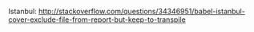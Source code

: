 Istanbul:
http://stackoverflow.com/questions/34346951/babel-istanbul-cover-exclude-file-from-report-but-keep-to-transpile